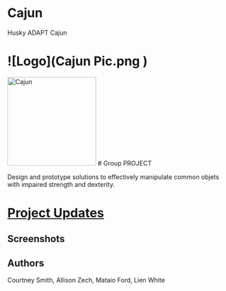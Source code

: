 # Cajun
Husky ADAPT Cajun

# ![Logo](Cajun Pic.png )

<img src="Cajun Pic.png" alt="Cajun" style="width: 200px;"/>
# Group PROJECT

Design and prototype solutions to effectively manipulate common objets with impaired strength and dexterity.

# [Project Updates](test)

## Screenshots

## Authors
Courtney Smith,
Allison Zech,
Mataio Ford,
Lien White



